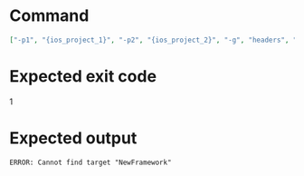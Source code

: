 # Command
```json
["-p1", "{ios_project_1}", "-p2", "{ios_project_2}", "-g", "headers", "-t", "NewFramework"]
```

# Expected exit code
1

# Expected output
```
ERROR: Cannot find target "NewFramework"

```
